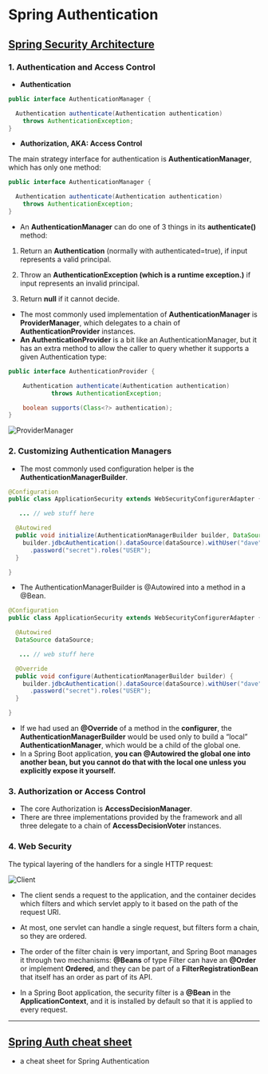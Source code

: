 # Spring Authentication

## [Spring Security Architecture](https://spring.io/guides/topicals/spring-security-architecture/)

### 1. Authentication and Access Control
- **Authentication**
```java
public interface AuthenticationManager {

  Authentication authenticate(Authentication authentication)
    throws AuthenticationException;
}
```

- **Authorization, AKA: Access Control**

The main strategy interface for authentication is **AuthenticationManager**, which has only one method:
```java
public interface AuthenticationManager {

  Authentication authenticate(Authentication authentication)
    throws AuthenticationException;
}
```
- An **AuthenticationManager** can do one of 3 things in its **authenticate()** method:
1. Return an **Authentication** (normally with authenticated=true), if input represents a valid principal.

2. Throw an **AuthenticationException (which is a runtime exception.)** if input represents an invalid principal.

3. Return **null** if it cannot decide.


- The most commonly used implementation of **AuthenticationManager** is **ProviderManager**, which delegates to a chain of **AuthenticationProvider** instances. 
- **An AuthenticationProvider** is a bit like an AuthenticationManager, but it has an extra method to allow the caller to query whether it supports a given Authentication type:
```java
public interface AuthenticationProvider {

	Authentication authenticate(Authentication authentication)
			throws AuthenticationException;

	boolean supports(Class<?> authentication);
}
```
![ProviderManager](https://raw.githubusercontent.com/spring-guides/top-spring-security-architecture/main/images/authentication.png) 


### 2. Customizing Authentication Managers

- The most commonly used configuration helper is the **AuthenticationManagerBuilder**.

```java
@Configuration
public class ApplicationSecurity extends WebSecurityConfigurerAdapter {

   ... // web stuff here

  @Autowired
  public void initialize(AuthenticationManagerBuilder builder, DataSource dataSource) {
    builder.jdbcAuthentication().dataSource(dataSource).withUser("dave")
      .password("secret").roles("USER");
  }

}
```
- The AuthenticationManagerBuilder is @Autowired into a method in a @Bean.

```java
@Configuration
public class ApplicationSecurity extends WebSecurityConfigurerAdapter {

  @Autowired
  DataSource dataSource;

   ... // web stuff here

  @Override
  public void configure(AuthenticationManagerBuilder builder) {
    builder.jdbcAuthentication().dataSource(dataSource).withUser("dave")
      .password("secret").roles("USER");
  }

}
```
- If we had used an **@Override** of a method in the **configurer**, the **AuthenticationManagerBuilder** would be used only to build a “local” **AuthenticationManager**, which would be a child of the global one.
- In a Spring Boot application, **you can @Autowired the global one into another bean, but you cannot do that with the local one unless you explicitly expose it yourself.**




### 3. Authorization or Access Control

- The core Authorization is **AccessDecisionManager**. 
- There are three implementations provided by the framework and all three delegate to a chain of **AccessDecisionVoter** instances.


### 4. Web Security
The typical layering of the handlers for a single HTTP request:

![Client](https://raw.githubusercontent.com/spring-guides/top-spring-security-architecture/main/images/filters.png) 

- The client sends a request to the application, and the container decides which filters and which servlet apply to it based on the path of the request URI.

- At most, one servlet can handle a single request, but filters form a chain, so they are ordered. 

- The order of the filter chain is very important, and Spring Boot manages it through two mechanisms: **@Beans** of type Filter can have an **@Order** or implement **Ordered**, and they can be part of a **FilterRegistrationBean** that itself has an order as part of its API. 

- In a Spring Boot application, the security filter is a **@Bean** in the **ApplicationContext**, and it is installed by default so that it is applied to every request. 


---
## [Spring Auth cheat sheet](https://github.com/codefellows/seattle-java-401d2/blob/master/SpringAuthCheatSheet.md)

- a cheat sheet for Spring Authentication 